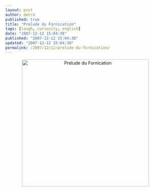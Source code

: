 ```yaml
---
layout: post
author: detro
published: true
title: "Prelude du Fornication"
tags: [laugh, curiosity, english]
date: "2007-12-12 15:04:38"
published: "2007-12-12 15:04:38"
updated: "2007-12-12 15:04:38"
permalink: /2007/12/12/prelude-du-fornication/
---
```


<div align="center">
<a href='http://www.detronizator.org/wp-content/uploads/2007/12/image001.gif' title='Prelude du Fornication'><img src='http://www.detronizator.org/wp-content/uploads/2007/12/image001.gif' alt='Prelude du Fornication' width="400" /></a>
</div>

